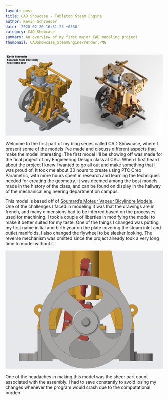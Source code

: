 ```yaml
---
layout: post
title: CAD Showcase - Tabletop Steam Engine
author: Kevin Schroeder
date: '2020-02-20 16:31:23 +0530'
category: CAD Showcase
summary: An overview of my first major CAD modeling project
thumbnail: CADShowcase_SteamEngine/render.PNG
---
```


<link rel="stylesheet" href="/assets/css/custom-style.css">
<img class="blog-img" src="/assets/img/posts/CADShowcase_SteamEngine/Sidebyside.png" />

Welcome to the first part of my blog series called CAD Showcase, where I present some of the models I've made and discuss different aspects that make the model interesting. The first model I'll be showing off was made for the final project of my Engineering Design class at CSU. When I first heard about the project I knew I wanted to go all out and make something that I was proud of. It took me about 30 hours to create using PTC Creo Parametric, with more hours spent in research and learning the techniques needed for creating the geometry. It was deemed among the best models made in the history of the class, and can be found on display in the hallway of the mechanical engineering department on campus.

This model is based off of <a href="https://www.plans-for-everything.com/downloads/steam_engines/SE%20SoumardTwin.pdf">Soumard’s Moteur Vapeur Bicylindre Modele</a>. One of the challenges I faced in modeling it was that the drawings are in french, and many dimensions had to be inferred based on the processes used for machining. I took a couple of liberties in modifying the model to make it better suited for my taste. One of the things I changed was putting my first name initial and birth year on the plate covering the steam inlet and outlet manifolds. I also changed the flywheel to be sleeker looking. The reverse mechanism was omitted since the project already took a very long time to model without it.

<img class="blog-gif" src="/assets/img/posts/CADShowcase_SteamEngine/SteamEngineFront.gif"/>

One of the headaches in making this model was the sheer part count associated with the assembly. I had to save constantly to avoid losing my changes whenever the program would crash due to the computational burden.